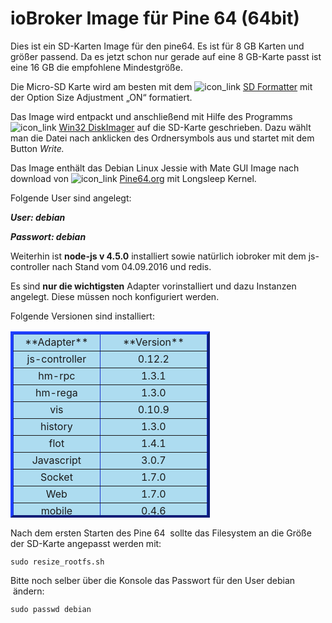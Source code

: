 # ioBroker Image für Pine 64 (64bit)

Dies ist ein SD-Karten Image für den pine64\. Es ist für 8 GB Karten und größer passend. Da es jetzt schon nur gerade auf eine 8 GB-Karte passt ist eine 16 GB die empfohlene Mindestgröße.

Die Micro-SD Karte wird am besten mit dem ![icon_link](http://www.iobroker.net/wp-content/uploads/icon_link.png) [SD Formatter](https://www.sdcard.org/downloads/formatter_4/) mit der Option Size Adjustment „ON“ formatiert.

Das Image wird entpackt und anschließend mit Hilfe des Programms ![icon_link](http://www.iobroker.net/wp-content/uploads/icon_link.png) [Win32 DiskImager](http://www.heise.de/download/win32-disk-imager-1192033.html) auf die SD-Karte geschrieben. Dazu wählt man die Datei nach anklicken des Ordnersymbols aus und startet mit dem Button _Write._

Das Image enthält das <span id="Debian_Linux_Jessie_with_Mate_GUI_Image_.5B20160508.5D_by_lenny.raposo_with_Longsleep_kernel" class="mw-headline">Debian Linux Jessie with Mate GUI Image </span>nach download von ![icon_link](http://www.iobroker.net/wp-content/uploads/icon_link.png) [Pine64.org](http://wiki.pine64.org/index.php/Pine_A64_Software_Release#Debian_Linux_Jessie_with_Mate_GUI_Image_.5B20160701.5D_by_lenny.raposo_with_Longsleep_kernel) mit Longsleep Kernel.

Folgende User sind angelegt:

_**User: debian**_

_**Passwort: debian**_

Weiterhin ist **node-js v 4.5.0** installiert sowie natürlich iobroker mit dem js-controller nach Stand vom 04.09.2016 und redis.

Es sind **nur die wichtigsten** Adapter vorinstalliert und dazu Instanzen angelegt. Diese müssen noch konfiguriert werden.

Folgende Versionen sind installiert:

<table style="height: 298px; width: 319px; border-color: #1833cc; background-color: #addcf0;" border="4">

<thead>

<tr style="height: 24px;">

<td style="width: 129px; height: 24px; text-align: center;">**Adapter**</td>

<td style="width: 174px; height: 24px; text-align: center;">**Version**</td>

</tr>

</thead>

<tbody>

<tr style="height: 24px;">

<td style="width: 129px; height: 24px; text-align: center;">js-controller</td>

<td style="width: 174px; height: 24px; text-align: center;">0.12.2</td>

</tr>

<tr style="height: 24.875px;">

<td style="width: 129px; height: 24.875px; text-align: center;">hm-rpc</td>

<td style="width: 174px; height: 24.875px; text-align: center;">1.3.1</td>

</tr>

<tr style="height: 24px;">

<td style="width: 129px; height: 24px; text-align: center;">hm-rega</td>

<td style="width: 174px; height: 24px; text-align: center;">1.3.0</td>

</tr>

<tr style="height: 24px;">

<td style="width: 129px; height: 24px; text-align: center;">vis</td>

<td style="width: 174px; height: 24px; text-align: center;">0.10.9</td>

</tr>

<tr style="height: 25px;">

<td style="width: 129px; height: 25px; text-align: center;">history</td>

<td style="width: 174px; height: 25px; text-align: center;">1.3.0</td>

</tr>

<tr style="height: 24px;">

<td style="text-align: center; height: 24px;">flot</td>

<td style="text-align: center; height: 24px;">1.4.1</td>

</tr>

<tr style="height: 24px;">

<td style="text-align: center; height: 24px;">Javascript</td>

<td style="text-align: center; height: 24px;">3.0.7</td>

</tr>

<tr style="height: 24px;">

<td style="text-align: center; height: 24px;">Socket</td>

<td style="text-align: center; height: 24px;">1.7.0</td>

</tr>

<tr style="height: 24px;">

<td style="text-align: center; height: 24px;">Web</td>

<td style="text-align: center; height: 24px;">1.7.0</td>

</tr>

<tr style="height: 24px;">

<td style="text-align: center; height: 24px;">mobile</td>

<td style="text-align: center; height: 24px;">0.4.6</td>

</tr>

</tbody>

</table>

Nach dem ersten Starten des Pine 64  sollte das Filesystem an die Größe der SD-Karte angepasst werden mit:

`sudo resize_rootfs.sh`

Bitte noch selber über die Konsole das Passwort für den User debian  ändern:

`sudo passwd debian`
